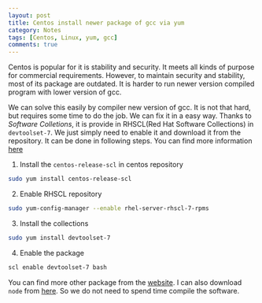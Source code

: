 ```yaml
---
layout: post
title: Centos install newer package of gcc via yum
category: Notes
tags: [Centos, Linux, yum, gcc]
comments: true
---
```

Centos is popular for it is stability and security. It meets all kinds of purpose for commercial requirements. However, to maintain security and stability, most of its package are outdated. It is harder to run newer version compiled program with lower version of gcc.

We can solve this easily by compiler new version of gcc. It is not that hard, but requires some time to do the job. We can fix it in a easy way. Thanks to *Software Colletions*, it is provide in RHSCL(Red Hat Software Collections) in `devtoolset-7`. We just simply need to enable it and download it from the repository. It can be done in following steps. You can find more information [here](https://www.softwarecollections.org/en/scls/rhscl/devtoolset-7/)

1. Install the `centos-release-scl` in centos repository
```bash
sudo yum install centos-release-scl
```

2. Enable RHSCL repository
```bash
sudo yum-config-manager --enable rhel-server-rhscl-7-rpms
```

3. Install the collections
```bash
sudo yum install devtoolset-7
```

4. Enable the package
```bash
scl enable devtoolset-7 bash
```

You can find more other package from the [website](https://www.softwarecollections.org/en/scls/user/rhscl/). I can also download `node` from [here](https://www.softwarecollections.org/en/scls/rhscl/rh-nodejs10/). So we do not need to spend time compile the software.